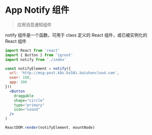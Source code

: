 # App Notify 组件
> 应用消息通知组件

notify 组件是一个函数，可用于 class 定义的 React 组件，或已被实例化的 React 组件

```jsx
import React from 'react'
import { Button } from 'igroot'
import notify from './index'

const notifyElement = notify({
  url: 'http://msg-post.k8s.bs58i.baishancloud.com',
  user: 100,
  app: 200
})(
  <Button
    draggable
    shape="circle"
    type="primary"
    icon="sound"
  />
)

ReactDOM.render(notifyElement, mountNode)
```